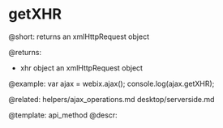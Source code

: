 getXHR
=============

@short: returns an xmlHttpRequest object
	

@returns:

- xhr	object	an xmlHttpRequest object
	

@example:
var ajax = webix.ajax();
console.log(ajax.getXHR);

@related:
	helpers/ajax_operations.md
    desktop/serverside.md

@template:	api_method
@descr:



